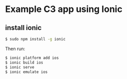 Example C3 app using Ionic
====

## install ionic
```bash
$ sudo npm install -g ionic
```

Then run:
```bash
$ ionic platform add ios
$ ionic build ios
$ ionic serve
$ ionic emulate ios
```

